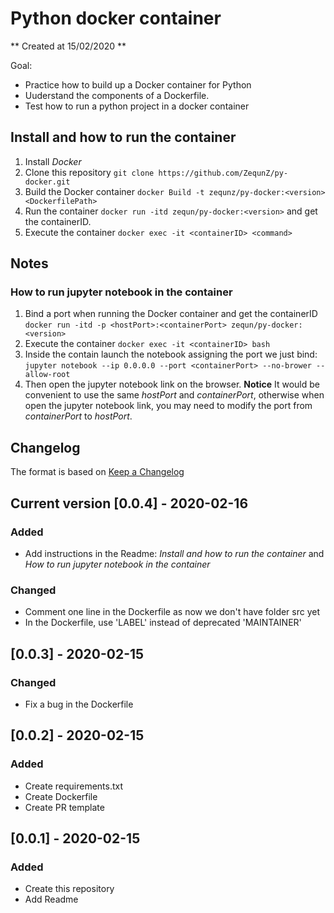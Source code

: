 # Python docker container

** Created at 15/02/2020 **

Goal:

- Practice how to build up a Docker container for Python
- Uuderstand the components of a Dockerfile.
- Test how to run a python project in a docker container

## Install and how to run the container

1. Install *Docker*
2. Clone this repository `git clone https://github.com/ZequnZ/py-docker.git`
3. Build the Docker container `docker Build -t zequnz/py-docker:<version> <DockerfilePath>`
4. Run the container `docker run -itd zequn/py-docker:<version>` and get the containerID.
5. Execute the container `docker exec -it <containerID> <command>`

## Notes

### How to run jupyter notebook in the container

1. Bind a port when running the Docker container and get the containerID
`docker run -itd -p <hostPort>:<containerPort> zequn/py-docker:<version>`
2. Execute the container `docker exec -it <containerID> bash`
3. Inside the contain launch the notebook assigning the port we just bind:
`jupyter notebook --ip 0.0.0.0 --port <containerPort> --no-brower --allow-root`
4. Then open the jupyter notebook link on the browser.
**Notice**
It would be convenient to use the same *hostPort* and *containerPort*, otherwise when open the jupyter notebook link, you may need to modify the port from *containerPort* to *hostPort*.


## Changelog

The format is based on [Keep a Changelog](https://keepachangelog.com/en/1.0.0/)

## Current version [0.0.4] - 2020-02-16

### Added

- Add instructions in the Readme: *Install and how to run the container* and *How to run jupyter notebook in the container*

### Changed

- Comment one line in the Dockerfile as now we don't have folder src yet
- In the Dockerfile, use 'LABEL' instead of deprecated 'MAINTAINER'

## [0.0.3] - 2020-02-15

### Changed

- Fix a bug in the Dockerfile

## [0.0.2] - 2020-02-15

### Added

- Create requirements.txt
- Create Dockerfile
- Create PR template

## [0.0.1] - 2020-02-15

### Added

- Create this repository
- Add Readme
